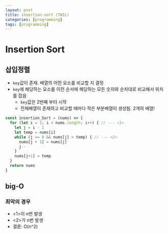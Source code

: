```yaml
---
layout: post
title: insertion-sort (TWIL)
categories: [programming]
tags: [programming]
---
```


# Insertion Sort

## 삽입정렬

- `key`값이 존재. 배열의 어떤 요소를 비교할 지 결정
- `key`에 해당하는 요소를 이전 순서에 해당하는 모든 숫자와 순차대로 비교해서 위치를 잡음
    - `key`값은 2번째 부터 시작
    - 전체배열이 존재하고 비교할 때마다 작은 부분배열이 생성됨. 2개의 배열!

```js
const insertion_Sort = (nums) => {
  for (let i = 1; i < nums.length; i++) { // --- <1>
    let j = i - 1
    let temp = nums[i]
    while (j >= 0 && nums[j] > temp) { // --- <2>
      nums[j + 1] = nums[j]
      j--
    }
    nums[j+1] = temp
  }
  return nums
}

```

## big-O

### 최악의 경우

- <1>이 n번 발생
- <2>가 n번 발생
- 결론: O(n^2)
